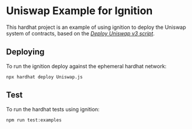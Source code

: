 # Uniswap Example for Ignition

This hardhat project is an example of using ignition to deploy the Uniswap system of contracts, based on the [_Deploy Uniswap v3 script_](https://github.com/Uniswap/deploy-v3).

## Deploying

To run the ignition deploy against the ephemeral hardhat network:

```shell
npx hardhat deploy Uniswap.js
```

## Test

To run the hardhat tests using ignition:

```shell
npm run test:examples
```
